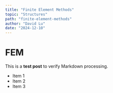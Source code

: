 ```yaml
---
title: "Finite Element Methods"
topic: "Structures"
path: "finite-element-methods"
author: "David Lu"
date: "2024-12-10"
---
```


# FEM

This is a **test post** to verify Markdown processing.

- Item 1
- Item 2
- Item 3
